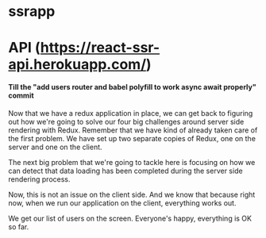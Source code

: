 # ssrapp

# API (https://react-ssr-api.herokuapp.com/)

#### Till the "add users router and babel polyfill to work async await properly" commit

Now that we have a redux application in place, we can get back to figuring out how we're going to solve our four big challenges around server side rendering with Redux.
Remember that we have kind of already taken care of the first problem.
We have set up two separate copies of Redux, one on the server and one on the client.

The next big problem that we're going to tackle here is focusing on how we can detect that data loading has been completed during the server side rendering process.

Now, this is not an issue on the client side.
And we know that because right now, when we run our application on the client, everything works out.

We get our list of users on the screen.
Everyone's happy, everything is OK so far.
